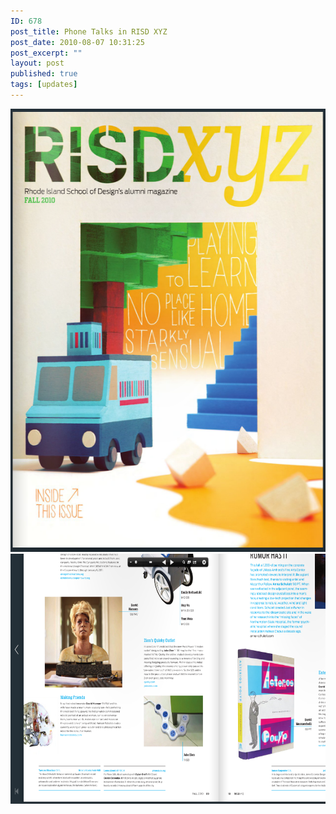 ```yaml
---
ID: 678
post_title: Phone Talks in RISD XYZ
post_date: 2010-08-07 10:31:25
post_excerpt: ""
layout: post
published: true
tags: [updates]
---
```

<a href="/uploads/2014/03/Screen-Shot-2014-03-07-at-4.29.27-AM.png"><img class="alignnone size-full wp-image-679" alt="Screen Shot 2014-03-07 at 4.29.27 AM" src="/uploads/2014/03/Screen-Shot-2014-03-07-at-4.29.27-AM.png" width="576" height="709" /></a> <a href="/uploads/2014/03/Screen-Shot-2014-03-07-at-4.27.58-AM.png"><img class="alignnone size-large wp-image-680" alt="Screen Shot 2014-03-07 at 4.27.58 AM" src="/uploads/2014/03/Screen-Shot-2014-03-07-at-4.27.58-AM-1024x640.png" width="640" height="400" /></a>
